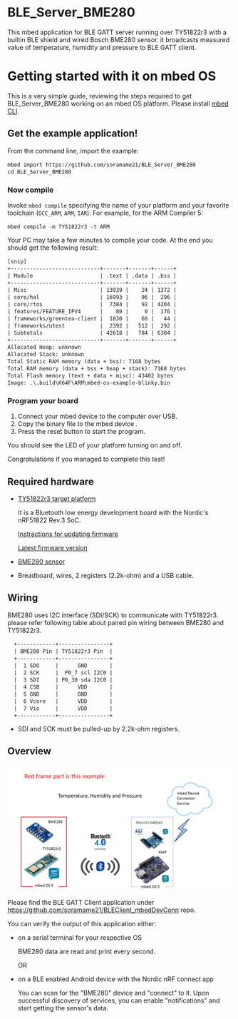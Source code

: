 # BLE_Server_BME280
This mbed application for BLE GATT server running over TY51822r3 with a builtin BLE shield and wired Bosch BME280 sensor. it broadcasts measured value of temperature, humidity and pressure to BLE GATT client.

# Getting started with it on mbed OS

This is a very simple guide, reviewing the steps required to get BLE_Server_BME280 working on an mbed OS platform.
Please install [mbed CLI](https://github.com/ARMmbed/mbed-cli#installing-mbed-cli).

## Get the example application!

From the command line, import the example:

```
mbed import https://github.com/soramame21/BLE_Server_BME280
cd BLE_Server_BME280
```

### Now compile

Invoke `mbed compile` specifying the name of your platform and your favorite toolchain (`GCC_ARM`, `ARM`, `IAR`). For example, for the ARM Compiler 5:

```
mbed compile -m TY51822r3 -t ARM
```

Your PC may take a few minutes to compile your code. At the end you should get the following result:

```
[snip]
+----------------------------+-------+-------+------+
| Module                     | .text | .data | .bss |
+----------------------------+-------+-------+------+
| Misc                       | 13939 |    24 | 1372 |
| core/hal                   | 16993 |    96 |  296 |
| core/rtos                  |  7384 |    92 | 4204 |
| features/FEATURE_IPV4      |    80 |     0 |  176 |
| frameworks/greentea-client |  1830 |    60 |   44 |
| frameworks/utest           |  2392 |   512 |  292 |
| Subtotals                  | 42618 |   784 | 6384 |
+----------------------------+-------+-------+------+
Allocated Heap: unknown
Allocated Stack: unknown
Total Static RAM memory (data + bss): 7168 bytes
Total RAM memory (data + bss + heap + stack): 7168 bytes
Total Flash memory (text + data + misc): 43402 bytes
Image: .\.build\K64F\ARM\mbed-os-example-blinky.bin
```

### Program your board

1. Connect your mbed device to the computer over USB.
1. Copy the binary file to the mbed device .
1. Press the reset button to start the program.

You should see the LED of your platform turning on and off.

Congratulations if you managed to complete this test!

## Required hardware
* [TY51822r3 target platform](https://developer.mbed.org/platforms/Switch-Science-mbed-TY51822r3/)
    
    It is a Bluetooth low energy development board with the Nordic's nRF51822 Rev.3 SoC.
    
    [Instractions for updating firmware](https://developer.mbed.org/teams/Switch-Science/wiki/Firmware-Switch-Science-mbed-TY51822r3)

    [Latest firmware version](https://developer.mbed.org/media/uploads/asagin/lpc11u35_sscity_if_crc.bin)

* [BME280 sensor](https://developer.mbed.org/components/BME280-Combined-humidity-and-pressure-se/)
    
* Breadboard, wires, 2 registers (2.2k-ohm) and a USB cable.

## Wiring
BME280 uses I2C interface (SDI/SCK) to communicate with TY51822r3. please refer following table about paired pin wiring between BME280 and TY51822r3.
```
  +------------+----------------+
  | BME280 Pin | TY51822r3 Pin  |
  +------------+----------------+
  |  1 SDO     |      GND       |
  |  2 SCK     |  P0_7 scl I2C0 |
  |  3 SDI     | P0_30 sda I2C0 |
  |  4 CSB     |      VDD       |
  |  5 GND     |      GND       |
  |  6 Vcore   |      VDD       |
  |  7 Vio     |      VDD       |
  +------------+----------------+

```
* SDI and SCK must be pulled-up by 2.2k-ohm registers.


## Overview
![Overview of Demo](myImageBME280.png)



Please find the BLE GATT Client application under https://github.com/soramame21/BLEClient_mbedDevConn repo.

You can verify the output of this application either:
  - on a serial terminal for your respective OS
  
    BME280 data are read and print every second.
    
    OR
  - on a BLE enabled Android device with the Nordic nRF connect app
  
    You can scan for the "BME280" device and "connect" to it. Upon successful discovery of services, you can enable "notifications" and start getting the sensor's data.
